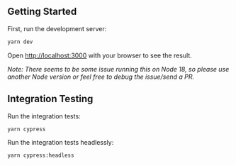 ## Getting Started

First, run the development server:

```bash
yarn dev
```

Open [http://localhost:3000](http://localhost:3000) with your browser to see the result.

*Note: There seems to be some issue running this on Node 18, so please use another Node version or feel free to debug the issue/send a PR.*

## Integration Testing

Run the integration tests:
```
yarn cypress
```

Run the integration tests headlessly:
```
yarn cypress:headless
```
